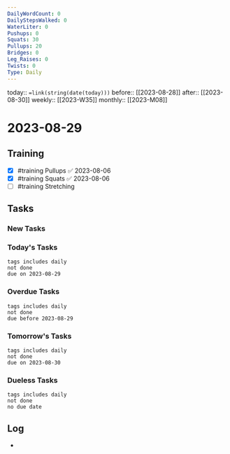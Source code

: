 ```yaml
---
DailyWordCount: 0
DailyStepsWalked: 0
WaterLiter: 0
Pushups: 0
Squats: 30
Pullups: 20
Bridges: 0
Leg_Raises: 0
Twists: 0
Type: Daily
---
```

today:: `=link(string(date(today)))`
before:: [[2023-08-28]]
after:: [[2023-08-30]]
weekly:: [[2023-W35]]
monthly:: [[2023-M08]]

# 2023-08-29



## Training

- [x] #training Pullups ✅ 2023-08-06
- [x] #training Squats ✅ 2023-08-06
- [ ] #training Stretching
## Tasks
### New Tasks 


### Today's Tasks 

```tasks
tags includes daily
not done 
due on 2023-08-29
```

### Overdue Tasks 

```tasks
tags includes daily
not done 
due before 2023-08-29
```

### Tomorrow's Tasks

```tasks
tags includes daily
not done 
due on 2023-08-30
```

### Dueless Tasks

```tasks
tags includes daily
not done 
no due date
```

## Log

- 





